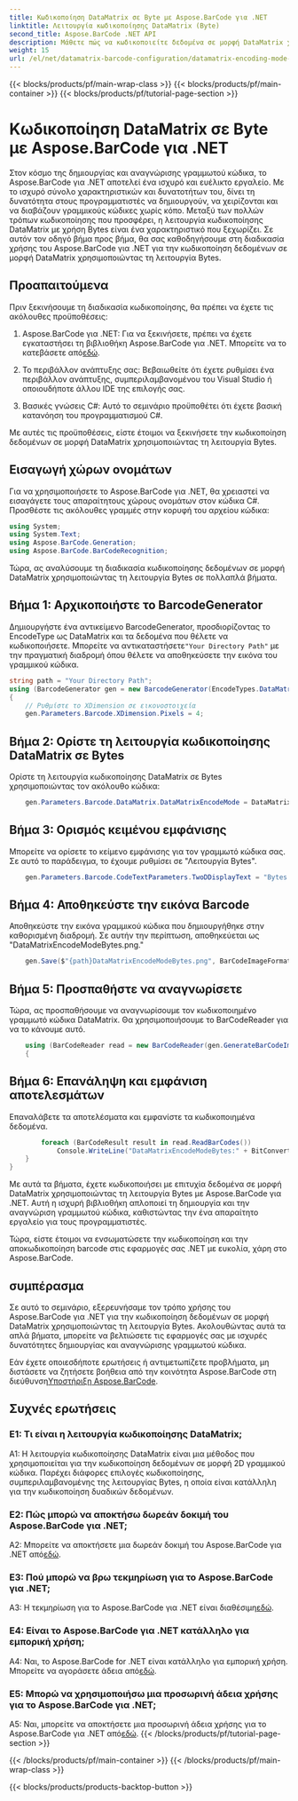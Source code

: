```yaml
---
title: Κωδικοποίηση DataMatrix σε Byte με Aspose.BarCode για .NET
linktitle: Λειτουργία κωδικοποίησης DataMatrix (Byte)
second_title: Aspose.BarCode .NET API
description: Μάθετε πώς να κωδικοποιείτε δεδομένα σε μορφή DataMatrix χρησιμοποιώντας τη λειτουργία Bytes με το Aspose.BarCode για .NET. Ακολουθήστε τον βήμα προς βήμα οδηγό μας για τη δημιουργία και την αναγνώριση γραμμωτού κώδικα.
weight: 15
url: /el/net/datamatrix-barcode-configuration/datamatrix-encoding-mode-bytes/
---
```


{{< blocks/products/pf/main-wrap-class >}}
{{< blocks/products/pf/main-container >}}
{{< blocks/products/pf/tutorial-page-section >}}

# Κωδικοποίηση DataMatrix σε Byte με Aspose.BarCode για .NET

Στον κόσμο της δημιουργίας και αναγνώρισης γραμμωτού κώδικα, το Aspose.BarCode για .NET αποτελεί ένα ισχυρό και ευέλικτο εργαλείο. Με το ισχυρό σύνολο χαρακτηριστικών και δυνατοτήτων του, δίνει τη δυνατότητα στους προγραμματιστές να δημιουργούν, να χειρίζονται και να διαβάζουν γραμμικούς κώδικες χωρίς κόπο. Μεταξύ των πολλών τρόπων κωδικοποίησης που προσφέρει, η λειτουργία κωδικοποίησης DataMatrix με χρήση Bytes είναι ένα χαρακτηριστικό που ξεχωρίζει. Σε αυτόν τον οδηγό βήμα προς βήμα, θα σας καθοδηγήσουμε στη διαδικασία χρήσης του Aspose.BarCode για .NET για την κωδικοποίηση δεδομένων σε μορφή DataMatrix χρησιμοποιώντας τη λειτουργία Bytes.

## Προαπαιτούμενα

Πριν ξεκινήσουμε τη διαδικασία κωδικοποίησης, θα πρέπει να έχετε τις ακόλουθες προϋποθέσεις:

1.  Aspose.BarCode για .NET: Για να ξεκινήσετε, πρέπει να έχετε εγκαταστήσει τη βιβλιοθήκη Aspose.BarCode για .NET. Μπορείτε να το κατεβάσετε από[εδώ](https://releases.aspose.com/barcode/net/).

2. Το περιβάλλον ανάπτυξης σας: Βεβαιωθείτε ότι έχετε ρυθμίσει ένα περιβάλλον ανάπτυξης, συμπεριλαμβανομένου του Visual Studio ή οποιουδήποτε άλλου IDE της επιλογής σας.

3. Βασικές γνώσεις C#: Αυτό το σεμινάριο προϋποθέτει ότι έχετε βασική κατανόηση του προγραμματισμού C#.

Με αυτές τις προϋποθέσεις, είστε έτοιμοι να ξεκινήσετε την κωδικοποίηση δεδομένων σε μορφή DataMatrix χρησιμοποιώντας τη λειτουργία Bytes.

## Εισαγωγή χώρων ονομάτων

Για να χρησιμοποιήσετε το Aspose.BarCode για .NET, θα χρειαστεί να εισαγάγετε τους απαραίτητους χώρους ονομάτων στον κώδικα C#. Προσθέστε τις ακόλουθες γραμμές στην κορυφή του αρχείου κώδικα:

```csharp
using System;
using System.Text;
using Aspose.BarCode.Generation;
using Aspose.BarCode.BarCodeRecognition;
```

Τώρα, ας αναλύσουμε τη διαδικασία κωδικοποίησης δεδομένων σε μορφή DataMatrix χρησιμοποιώντας τη λειτουργία Bytes σε πολλαπλά βήματα.

## Βήμα 1: Αρχικοποιήστε το BarcodeGenerator

 Δημιουργήστε ένα αντικείμενο BarcodeGenerator, προσδιορίζοντας το EncodeType ως DataMatrix και τα δεδομένα που θέλετε να κωδικοποιήσετε. Μπορείτε να αντικαταστήσετε`"Your Directory Path"` με την πραγματική διαδρομή όπου θέλετε να αποθηκεύσετε την εικόνα του γραμμικού κώδικα.

```csharp
string path = "Your Directory Path";
using (BarcodeGenerator gen = new BarcodeGenerator(EncodeTypes.DataMatrix, strBld.ToString()))
{
    // Ρυθμίστε το XDimension σε εικονοστοιχεία
    gen.Parameters.Barcode.XDimension.Pixels = 4;
```

## Βήμα 2: Ορίστε τη λειτουργία κωδικοποίησης DataMatrix σε Bytes

Ορίστε τη λειτουργία κωδικοποίησης DataMatrix σε Bytes χρησιμοποιώντας τον ακόλουθο κώδικα:

```csharp
    gen.Parameters.Barcode.DataMatrix.DataMatrixEncodeMode = DataMatrixEncodeMode.Bytes;
```

## Βήμα 3: Ορισμός κειμένου εμφάνισης

Μπορείτε να ορίσετε το κείμενο εμφάνισης για τον γραμμωτό κώδικα σας. Σε αυτό το παράδειγμα, το έχουμε ρυθμίσει σε "Λειτουργία Bytes".

```csharp
    gen.Parameters.Barcode.CodeTextParameters.TwoDDisplayText = "Bytes mode";
```

## Βήμα 4: Αποθηκεύστε την εικόνα Barcode

Αποθηκεύστε την εικόνα γραμμικού κώδικα που δημιουργήθηκε στην καθορισμένη διαδρομή. Σε αυτήν την περίπτωση, αποθηκεύεται ως "DataMatrixEncodeModeBytes.png."

```csharp
    gen.Save($"{path}DataMatrixEncodeModeBytes.png", BarCodeImageFormat.Png);
```

## Βήμα 5: Προσπαθήστε να αναγνωρίσετε

Τώρα, ας προσπαθήσουμε να αναγνωρίσουμε τον κωδικοποιημένο γραμμωτό κώδικα DataMatrix. Θα χρησιμοποιήσουμε το BarCodeReader για να το κάνουμε αυτό.

```csharp
    using (BarCodeReader read = new BarCodeReader(gen.GenerateBarCodeImage(), DecodeType.DataMatrix))
    {
```

## Βήμα 6: Επανάληψη και εμφάνιση αποτελεσμάτων

Επαναλάβετε τα αποτελέσματα και εμφανίστε τα κωδικοποιημένα δεδομένα.

```csharp
        foreach (BarCodeResult result in read.ReadBarCodes())
            Console.WriteLine("DataMatrixEncodeModeBytes:" + BitConverter.ToString(result.CodeBytes));
    }
}
```

Με αυτά τα βήματα, έχετε κωδικοποιήσει με επιτυχία δεδομένα σε μορφή DataMatrix χρησιμοποιώντας τη λειτουργία Bytes με Aspose.BarCode για .NET. Αυτή η ισχυρή βιβλιοθήκη απλοποιεί τη δημιουργία και την αναγνώριση γραμμωτού κώδικα, καθιστώντας την ένα απαραίτητο εργαλείο για τους προγραμματιστές.

Τώρα, είστε έτοιμοι να ενσωματώσετε την κωδικοποίηση και την αποκωδικοποίηση barcode στις εφαρμογές σας .NET με ευκολία, χάρη στο Aspose.BarCode.

## συμπέρασμα

Σε αυτό το σεμινάριο, εξερευνήσαμε τον τρόπο χρήσης του Aspose.BarCode για .NET για την κωδικοποίηση δεδομένων σε μορφή DataMatrix χρησιμοποιώντας τη λειτουργία Bytes. Ακολουθώντας αυτά τα απλά βήματα, μπορείτε να βελτιώσετε τις εφαρμογές σας με ισχυρές δυνατότητες δημιουργίας και αναγνώρισης γραμμωτού κώδικα.

 Εάν έχετε οποιεσδήποτε ερωτήσεις ή αντιμετωπίζετε προβλήματα, μη διστάσετε να ζητήσετε βοήθεια από την κοινότητα Aspose.BarCode στη διεύθυνση[Υποστήριξη Aspose.BarCode](https://forum.aspose.com/c/barcode/13).

## Συχνές ερωτήσεις

### Ε1: Τι είναι η λειτουργία κωδικοποίησης DataMatrix;

A1: Η λειτουργία κωδικοποίησης DataMatrix είναι μια μέθοδος που χρησιμοποιείται για την κωδικοποίηση δεδομένων σε μορφή 2D γραμμικού κώδικα. Παρέχει διάφορες επιλογές κωδικοποίησης, συμπεριλαμβανομένης της λειτουργίας Bytes, η οποία είναι κατάλληλη για την κωδικοποίηση δυαδικών δεδομένων.

### Ε2: Πώς μπορώ να αποκτήσω δωρεάν δοκιμή του Aspose.BarCode για .NET;

 A2: Μπορείτε να αποκτήσετε μια δωρεάν δοκιμή του Aspose.BarCode για .NET από[εδώ](https://releases.aspose.com/).

### Ε3: Πού μπορώ να βρω τεκμηρίωση για το Aspose.BarCode για .NET;

 A3: Η τεκμηρίωση για το Aspose.BarCode για .NET είναι διαθέσιμη[εδώ](https://reference.aspose.com/barcode/net/).

### Ε4: Είναι το Aspose.BarCode για .NET κατάλληλο για εμπορική χρήση;

A4: Ναι, το Aspose.BarCode for .NET είναι κατάλληλο για εμπορική χρήση. Μπορείτε να αγοράσετε άδεια από[εδώ](https://purchase.aspose.com/buy).

### Ε5: Μπορώ να χρησιμοποιήσω μια προσωρινή άδεια χρήσης για το Aspose.BarCode για .NET;

 A5: Ναι, μπορείτε να αποκτήσετε μια προσωρινή άδεια χρήσης για το Aspose.BarCode για .NET από[εδώ](https://purchase.aspose.com/temporary-license/).
{{< /blocks/products/pf/tutorial-page-section >}}

{{< /blocks/products/pf/main-container >}}
{{< /blocks/products/pf/main-wrap-class >}}

{{< blocks/products/products-backtop-button >}}

